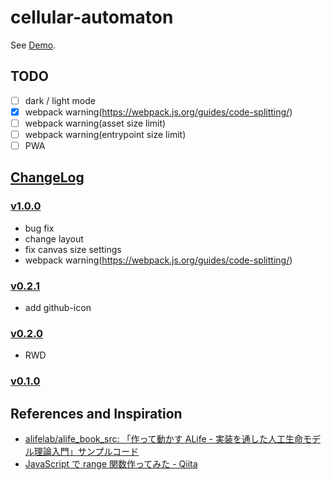 # cellular-automaton

See [Demo](https://l1ck0h.github.io/cellular-automaton/).

## TODO

- [ ] dark / light mode
- [x] webpack warning(https://webpack.js.org/guides/code-splitting/)
- [ ] webpack warning(asset size limit)
- [ ] webpack warning(entrypoint size limit)
- [ ] PWA

## [ChangeLog](https://github.com/l1ck0h/cellular-automaton/releases)

### [v1.0.0](https://github.com/l1ck0h/cellular-automaton/tree/v1.0.0)

- bug fix
- change layout
- fix canvas size settings
- webpack warning(https://webpack.js.org/guides/code-splitting/)

### [v0.2.1](https://github.com/l1ck0h/cellular-automaton/tree/v0.2.1)

- add github-icon

### [v0.2.0](https://github.com/l1ck0h/cellular-automaton/tree/v0.2.0)

- RWD

### [v0.1.0](https://github.com/l1ck0h/cellular-automaton/tree/v0.1.0)

## References and Inspiration

- [alifelab/alife_book_src: 「作って動かす ALife - 実装を通した人工生命モデル理論入門」サンプルコード](https://github.com/alifelab/alife_book_src)
- [JavaScript で range 関数作ってみた - Qiita](https://qiita.com/RyutaKojima/items/168632d4980e65a285f3)
